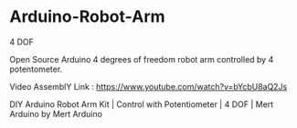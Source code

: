 # Arduino-Robot-Arm
4 DOF

Open Source Arduino 4 degrees of freedom robot arm controlled by 4 potentometer.

Video AssemblY Link : https://www.youtube.com/watch?v=bYcbU8aQ2Js

DIY Arduino Robot Arm Kit | Control with Potentiometer | 4 DOF | Mert Arduino by Mert Arduino
